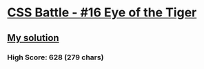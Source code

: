 # [CSS Battle - #16 Eye of the Tiger](https://cssbattle.dev/play/16)

## [My solution](https://arpadgbondor.github.io/CSSBattle-16/)

### High Score: 628 (279 chars)
